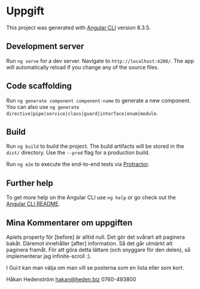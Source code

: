 # Uppgift

This project was generated with [Angular CLI](https://github.com/angular/angular-cli) version 8.3.5.

## Development server

Run `ng serve` for a dev server. Navigate to `http://localhost:4200/`. The app will automatically reload if you change any of the source files.

## Code scaffolding

Run `ng generate component component-name` to generate a new component. You can also use `ng generate directive|pipe|service|class|guard|interface|enum|module`.

## Build

Run `ng build` to build the project. The build artifacts will be stored in the `dist/` directory. Use the `--prod` flag for a production build.

Run `ng e2e` to execute the end-to-end tests via [Protractor](http://www.protractortest.org/).

## Further help

To get more help on the Angular CLI use `ng help` or go check out the [Angular CLI README](https://github.com/angular/angular-cli/blob/master/README.md).

## Mina Kommentarer om uppgiften

Apiets property för [before] är alltid null. Det gör det svårart att paginera bakåt. Däremot innehåller [after]  information. Så det går utmärkt att paginera framåt. För att göra detta lättare (och snyggare för den delen), så implementerar jag infinite-scroll :).

I Gui:t kan man välja om man vill se posterna som en lista eller som kort.


Håkan Hedenström
hakan@heden.biz
0760-493800


